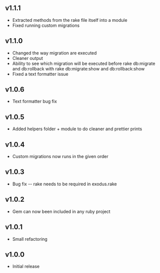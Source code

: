 ## v1.1.1

* Extracted methods from the rake file itself into a module
* Fixed running custom migrations

## v1.1.0

* Changed the way migration are executed 
* Cleaner output
* Ability to see which migration will be executed before rake db:migrate and db:rollback with rake db:migrate:show and db:rollback:show
* Fixed a text formatter issue

## v1.0.6

* Text formatter bug fix

## v1.0.5

* Added helpers folder + module to do cleaner and prettier prints

## v1.0.4

* Custom migrations now runs in the given order

## v1.0.3

* Bug fix -- rake needs to be required in exodus.rake

## v1.0.2

* Gem can now been included in any ruby project

## v1.0.1

* Small refactoring

## v1.0.0

* Initial release